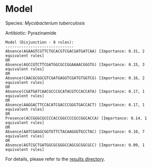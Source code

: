 
# Model

Species: *Mycobacterium tuberculosis*

Antibiotic: Pyrazinamide

```
Model (Disjunction - 8 rules):
------------------------------
Absence(AGAAGTCGTTCTGCACGTCGACGATGATCAA) [Importance: 0.31, 2 equivalent rules]
OR
Absence(AGCCGTCTTCGATGGCGCCGGAAAACGGGTG) [Importance: 0.15, 3 equivalent rules]
OR
Absence(CAACGCGGCGTCGATGAGGTCGATGTGGTCG) [Importance: 0.16, 2 equivalent rules]
OR
Absence(CGATGATCAACGCCCGCATACGTCCACCATA) [Importance: 0.17, 1 equivalent rules]
OR
Absence(AAGGACTTCCACATCGACCCGGGTGACCACT) [Importance: 0.17, 1 equivalent rules]
OR
Presence(ACCGGGCGCCCCACCGGCCCCGCCGGCACCA) [Importance: 0.14, 1 equivalent rules]
OR
Absence(AATCGAGGCGGTGTTCTACAAGGGTGCCTAC) [Importance: 0.10, 7 equivalent rules]
OR
Absence(AGTCGCTGATGGCGCGGGCCAGCGCGGCGCC) [Importance: 0.09, 1 equivalent rules]

```

For details, please refer to the [results directory](../../../../../results/scm_b/mycobacterium%20tuberculosis/pyrazinamide/repeat_6/).

